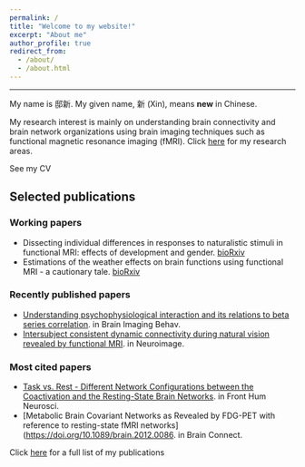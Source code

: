 ```yaml
---
permalink: /
title: "Welcome to my website!"
excerpt: "About me"
author_profile: true
redirect_from: 
  - /about/
  - /about.html
---
```


---
My name is 邸新. My given name, 新 (Xin), means **new** in Chinese. 

My research interest is mainly on understanding brain connectivity and brain network organizations using brain imaging techniques such as functional magnetic resonance imaging (fMRI). Click [here](https://web.dixin.info/research/) for my research areas.

See my CV

## Selected publications
### Working papers
* Dissecting individual differences in responses to naturalistic stimuli in functional MRI: effects of development and gender. [bioRxiv](https://doi.org/10.1101/2020.05.01.073163)
* Estimations of the weather effects on brain functions using functional MRI - a cautionary tale. [bioRxiv](https://doi.org/10.1101/646695) 

### Recently published papers
* [Understanding psychophysiological interaction and its relations to beta series correlation](https://doi.org/10.1007/s11682-020-00304-8). in Brain Imaging Behav. 
* [Intersubject consistent dynamic connectivity during natural vision revealed by functional MRI](https://doi.org/10.1016/j.neuroimage.2020.116698). in Neuroimage.

### Most cited papers
* [Task vs. Rest - Different Network Configurations between the Coactivation and the Resting-State Brain Networks](https://doi.org/10.3389/fnhum.2013.00493). in Front Hum Neurosci.  
* [Metabolic Brain Covariant Networks as Revealed by FDG-PET with reference to resting-state fMRI networks](https://doi.org/10.1089/brain.2012.0086. in Brain Connect.

Click [here](https://web.dixin.info/publications/) for a full list of my publications
